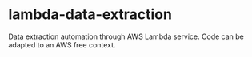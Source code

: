 # lambda-data-extraction
Data extraction automation through AWS Lambda service. Code can be adapted to an AWS free context.
